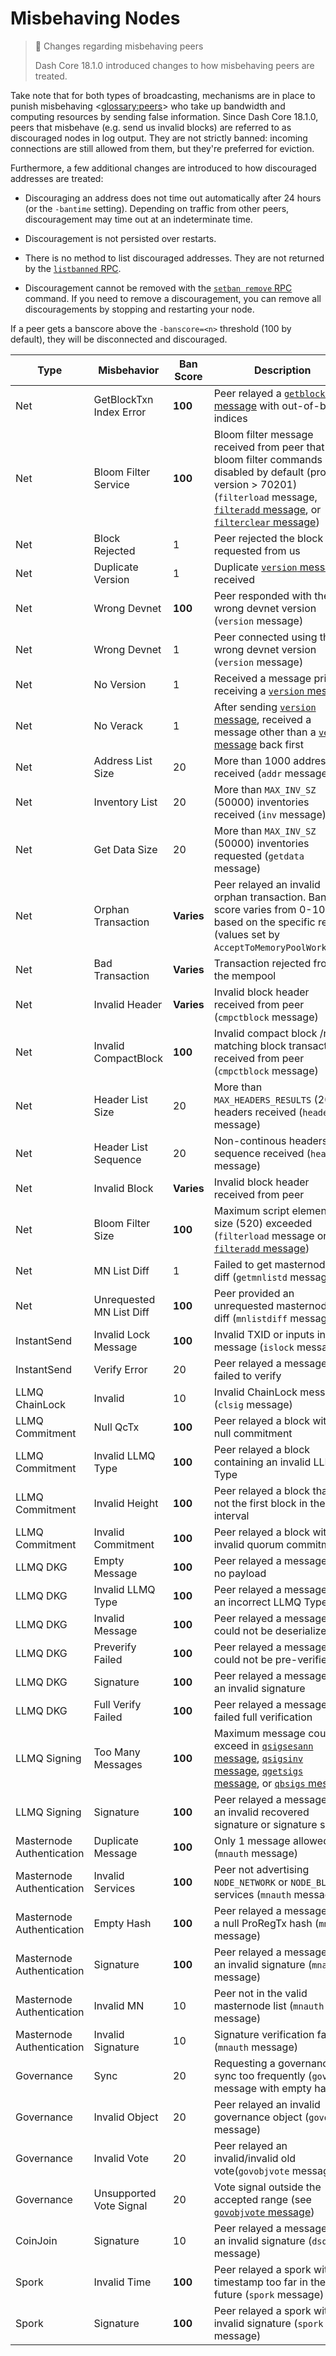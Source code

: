 # Misbehaving Nodes

> 📘 Changes regarding misbehaving peers
>
> Dash Core 18.1.0 introduced changes to how misbehaving peers are treated.

Take note that for both types of broadcasting, mechanisms are in place to punish misbehaving <<glossary:peers>> who take up bandwidth and computing resources by sending false information. Since Dash Core 18.1.0, peers that misbehave (e.g. send us invalid blocks) are referred to as discouraged nodes in log output. They are not strictly banned: incoming connections are still allowed from them, but they're preferred for eviction.

Furthermore, a few additional changes are introduced to how discouraged addresses are treated:

- Discouraging an address does not time out automatically after 24 hours (or the `-bantime` setting). Depending on traffic from other peers, discouragement may time out at an indeterminate time.

- Discouragement is not persisted over restarts.

- There is no method to list discouraged addresses. They are not returned by the [`listbanned` RPC](core-api-ref-remote-procedure-calls-network#listbanned).

- Discouragement cannot be removed with the [`setban remove` RPC](core-api-ref-remote-procedure-calls-network#setban) command. If you need to remove a discouragement, you can remove all discouragements by stopping and restarting your node.

 If a peer gets a banscore above the `-banscore=<n>` threshold (100 by default), they will be disconnected and discouraged.

| Type | Misbehavior | Ban Score | Description |
| ---- | ----------- | --------- | ----------- |
| Net | GetBlockTxn Index Error | **100** | Peer relayed a [`getblocktxn` message](core-ref-p2p-network-data-messages#getblocktxn) with out-of-bound indices
| Net | Bloom Filter Service | **100** | Bloom filter message received from peer that has bloom filter commands disabled by default (protocol version > 70201) (`filterload` message, [`filteradd` message](core-ref-p2p-network-control-messages#filteradd), or [`filterclear` message](core-ref-p2p-network-control-messages#filterclear))
| Net | Block Rejected | 1 | Peer rejected the block it requested from us
| Net | Duplicate Version | 1 | Duplicate [`version` message](core-ref-p2p-network-control-messages#version) received
| Net | Wrong Devnet | **100** | Peer responded with the wrong devnet version (`version` message)
| Net | Wrong Devnet | 1 | Peer connected using the wrong devnet version (`version` message)
| Net | No Version | 1 | Received a message prior to receiving a [`version` message](core-ref-p2p-network-control-messages#version)
| Net | No Verack | 1 | After sending [`version` message](core-ref-p2p-network-control-messages#version), received a message other than a [`verack` message](core-ref-p2p-network-control-messages#verack) back first
| Net | Address List Size | 20 | More than 1000 addresses received (`addr` message)
| Net | Inventory List | 20 | More than `MAX_INV_SZ` (50000) inventories received (`inv` message)
| Net | Get Data Size | 20 | More than `MAX_INV_SZ` (50000) inventories requested (`getdata` message)
| Net | Orphan Transaction | **Varies** | Peer relayed an invalid orphan transaction. Ban score varies from 0-100 based on the specific reason (values set by `AcceptToMemoryPoolWorker()`)
| Net | Bad Transaction | **Varies** | Transaction rejected from the mempool
| Net | Invalid Header | **Varies** | Invalid block header received from peer (`cmpctblock` message)
| Net | Invalid CompactBlock | **100** | Invalid compact block /non-matching block transactions received from peer (`cmpctblock` message)
| Net | Header List Size | 20 | More than `MAX_HEADERS_RESULTS` (2000) headers received (`headers` message)
| Net | Header List Sequence | 20 | Non-continous headers sequence received (`headers` message)
| Net | Invalid Block | **Varies** | Invalid block header received from peer
| Net | Bloom Filter Size | **100** | Maximum script element size (520) exceeded (`filterload` message or [`filteradd` message](core-ref-p2p-network-control-messages#filteradd))
| Net | MN List Diff | 1 | Failed to get masternode list diff (`getmnlistd` message)
| Net | Unrequested MN List Diff | **100** | Peer provided an unrequested masternode list diff (`mnlistdiff` message)
| InstantSend | Invalid Lock Message | **100** | Invalid TXID or inputs in lock message (`islock` message)
| InstantSend | Verify Error | 20 | Peer relayed a message that failed to verify
| LLMQ ChainLock | Invalid | 10 | Invalid ChainLock message (`clsig` message)
| LLMQ Commitment | Null QcTx | **100** | Peer relayed a block with a null commitment
| LLMQ Commitment | Invalid LLMQ Type | **100** | Peer relayed a block containing an invalid LLMQ Type
| LLMQ Commitment | Invalid Height | **100** | Peer relayed a block that is not the first block in the DKG interval
| LLMQ Commitment | Invalid Commitment | **100** | Peer relayed a block with an invalid quorum commitment
| LLMQ DKG | Empty Message | **100** | Peer relayed a message with no payload
| LLMQ DKG | Invalid LLMQ Type | **100** | Peer relayed a message for an incorrect LLMQ Type
| LLMQ DKG | Invalid Message | **100** | Peer relayed a message that could not be deserialized
| LLMQ DKG | Preverify Failed | **100** | Peer relayed a message that could not be pre-verified
| LLMQ DKG | Signature  | **100** | Peer relayed a message with an invalid signature
| LLMQ DKG | Full Verify Failed | **100** | Peer relayed a message that failed full verification
| LLMQ Signing | Too Many Messages | **100** | Maximum message count exceed in [`qsigsesann` message](core-ref-p2p-network-quorum-messages#qsigsesann), [`qsigsinv` message](core-ref-p2p-network-quorum-messages#qsigsinv), [`qgetsigs` message](core-ref-p2p-network-quorum-messages#qgetsigs), or [`qbsigs` message](core-ref-p2p-network-quorum-messages#qbsigs)
| LLMQ Signing | Signature  | **100** | Peer relayed a message with an invalid recovered signature or signature share
| Masternode Authentication | Duplicate Message | **100** | Only 1 message allowed (`mnauth` message)
| Masternode Authentication | Invalid Services | **100** | Peer not advertising `NODE_NETWORK` or `NODE_BLOOM` services (`mnauth` message)
| Masternode Authentication | Empty Hash | **100** | Peer relayed a message with a null ProRegTx hash (`mnauth` message)
| Masternode Authentication | Signature | **100** | Peer relayed a message with an invalid signature (`mnauth` message)
| Masternode Authentication | Invalid MN | 10 | Peer not in the valid masternode list (`mnauth` message)
| Masternode Authentication | Invalid Signature | 10 | Signature verification failed (`mnauth` message)
| Governance | Sync | 20 | Requesting a governance sync too frequently (`govsync` message with empty hash)
| Governance | Invalid Object | 20 | Peer relayed an invalid governance object (`govobj` message)
| Governance | Invalid Vote | 20 | Peer relayed an invalid/invalid old vote(`govobjvote` message)
| Governance | Unsupported Vote Signal | 20 | Vote signal outside the accepted range (see [`govobjvote` message](core-ref-p2p-network-governance-messages#govobjvote))
| CoinJoin | Signature  | 10 | Peer relayed a message with an invalid signature (`dsq` message)
| Spork | Invalid Time | **100** | Peer relayed a spork with a timestamp too far in the future (`spork` message)
| Spork | Signature  | **100** | Peer relayed a spork with an invalid signature (`spork` message)